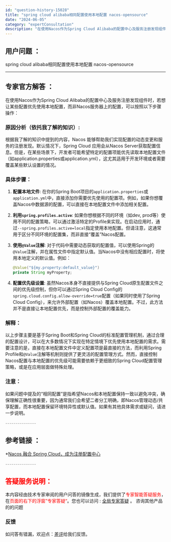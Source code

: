```yaml
---
id: "question-history-15028"
title: "spring cloud alibaba相同配置使用本地配置 nacos-opensource"
date: "2024-06-05"
category: "expertConsultation"
description: "在使用Nacos作为Spring Cloud Alibaba的配置中心及服务注册发现组件时，若想让某些配置优先使用本地配置，而非Nacos服务器上的配置，可以按照以下步骤操作：### 原因分析（依托我了解的知识）:根据我了解的知识中提到的内容，Nacos 能够帮助我们实现配置的动态变更和服务的注册发"
---
```


## 用户问题 ： 
 spring cloud alibaba相同配置使用本地配置 nacos-opensource 

---------------
## 专家官方解答 ：

在使用Nacos作为Spring Cloud Alibaba的配置中心及服务注册发现组件时，若想让某些配置优先使用本地配置，而非Nacos服务器上的配置，可以按照以下步骤操作：

### 原因分析（依托我了解的知识）:

根据我了解的知识中提到的内容，Nacos 能够帮助我们实现配置的动态变更和服务的注册发现。默认情况下，Spring Cloud 应用会从Nacos Server获取配置信息。但是，在某些场景下，开发者可能希望特定的配置项能优先读取本地配置文件（如application.properties或application.yml），这尤其适用于开发环境或者需要覆盖某些默认设置的情况。

### 具体步骤：

1. **配置本地文件**: 在你的Spring Boot项目的`application.properties`或`application.yml`中，直接添加你需要优先使用的配置项。例如，如果你想覆盖Nacos中数据源的配置，可以直接在本地配置文件中添加相关配置。

2. **利用`spring.profiles.active`**: 如果你想根据不同的环境（如dev, prod等）使用不同的配置策略，可以通过激活特定的Profile来实现。在启动应用时，通过`--spring.profiles.active=local`指定使用本地配置。但请注意，这通常用于区分不同环境的配置集，而非直接“覆盖”Nacos配置。

3. **使用`@Value`注解**: 对于代码中需要动态获取的配置值，可以使用Spring的`@Value`注解，并在属性文件中指定默认值。当Nacos中没有相应配置时，将使用本地定义的默认值。例如：
   ```java
   @Value("${my.property:default_value}")
   private String myProperty;
   ```

4. **配置优先级设置**: 虽然Nacos本身不直接提供与Spring Cloud原生配置文件之间的优先级控制，但你可以通过Spring Cloud Config的`spring.cloud.config.allow-override=true`配置（如果同时使用了Spring Cloud Config），来允许外部配置（如Nacos）覆盖本地配置。不过，此方法并不是直接让本地配置优先，而是控制外部配置的覆盖能力。

### 解释：

以上步骤主要是基于Spring Boot和Spring Cloud的标准配置管理机制，通过合理的配置设计，可以在大多数情况下实现在特定情境下优先使用本地配置的需求。需要注意的是，直接在本地配置文件中定义配置项是最直接的方法，而利用Spring Profile和`@Value`注解等机制则提供了更灵活的配置管理方式。然而，直接控制Nacos配置与本地配置的优先级可能需要依赖于更细致的Spring Cloud配置管理策略，或是在应用层面做特殊处理。

### 注意：

如果问题中提及的“相同配置”是指希望Nacos和本地配置保持一致以避免冲突，确保理解正确性很重要，因为通常我们会希望二者分工明确，即Nacos管理动态/共享配置，而本地配置保留环境特异性或默认值。如果有其他具体需求或疑问，请进一步说明。


<font color="#949494">---------------</font> 


## 参考链接 ：

*[Nacos 融合 Spring Cloud，成为注册配置中心](https://nacos.io/docs/latest/ecology/use-nacos-with-spring-cloud)


 <font color="#949494">---------------</font> 
 


## <font color="#FF0000">答疑服务说明：</font> 

本内容经由技术专家审阅的用户问答的镜像生成，我们提供了<font color="#FF0000">专家智能答疑服务</font>，在<font color="#FF0000">页面的右下的浮窗”专家答疑“</font>。您也可以访问 : [全局专家答疑](https://answer.opensource.alibaba.com/docs/intro) 。 咨询其他产品的的问题

### 反馈
如问答有错漏，欢迎点：[差评](https://ai.nacos.io/user/feedbackByEnhancerGradePOJOID?enhancerGradePOJOId=15119)给我们反馈。
